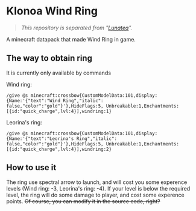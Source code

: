 # Klonoa Wind Ring

> *This repository is separated from "[Lunatea](https://github.com/KLONOA9X6/Lunatea)".*

A minecraft datapack that made Wind Ring in game.

## The way to obtain ring

It is currently only available by commands

Wind ring:

```
/give @s minecraft:crossbow{CustomModelData:101,display:{Name:'{"text":"Wind Ring","italic": false,"color":"gold"}'},HideFlags:5, Unbreakable:1,Enchantments:[{id:"quick_charge",lvl:4}],windring:1}
```

Leorina's ring:

```
/give @s minecraft:crossbow{CustomModelData:101,display:{Name:'{"text":"Leorina's Ring","italic": false,"color":"gold"}'},HideFlags:5, Unbreakable:1,Enchantments:[{id:"quick_charge",lvl:4}],windring:2}
```

## How to use it

The ring use spectral arrow to launch, and will cost you some experence levels (Wind ring: -3, Leorina's ring: -4). If your level is below the required level, the ring will do some damage to player, and cost some experence points. ~~Of course, you can modify it in the source code, right?~~
